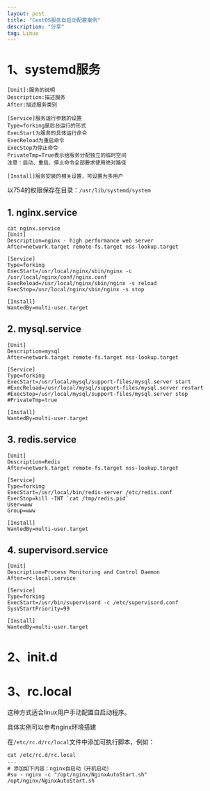 ```yaml
---
layout: post
title: "CentOS服务自启动配置案例"
description: "分享"
tag: Linux
---
```


# 1、systemd服务

```
[Unit]:服务的说明
Description:描述服务
After:描述服务类别

[Service]服务运行参数的设置
Type=forking是后台运行的形式
ExecStart为服务的具体运行命令
ExecReload为重启命令
ExecStop为停止命令
PrivateTmp=True表示给服务分配独立的临时空间
注意：启动、重启、停止命令全部要求使用绝对路径

[Install]服务安装的相关设置，可设置为多用户
```

以754的权限保存在目录：`/usr/lib/systemd/system `

## 1. nginx.service

```
cat nginx.service
[Unit]
Description=nginx - high performance web server
After=network.target remote-fs.target nss-lookup.target

[Service]
Type=forking
ExecStart=/usr/local/nginx/sbin/nginx -c /usr/local/nginx/conf/nginx.conf
ExecReload=/usr/local/nginx/sbin/nginx -s reload
ExecStop=/usr/local/nginx/sbin/nginx -s stop

[Install]
WantedBy=multi-user.target
```

## 2. mysql.service

```
[Unit]
Description=mysql
After=network.target remote-fs.target nss-lookup.target

[Service]
Type=forking
ExecStart=/usr/local/mysql/support-files/mysql.server start
#ExecReload=/usr/local/mysql/support-files/mysql.server restart
#ExecStop=/usr/local/mysql/support-files/mysql.server stop
#PrivateTmp=true

[Install]
WantedBy=multi-user.target
```

## 3. redis.service

```
[Unit]
Description=Redis
After=network.target remote-fs.target nss-lookup.target

[Service]
Type=forking
ExecStart=/usr/local/bin/redis-server /etc/redis.conf
ExecStop=kill -INT `cat /tmp/redis.pid`
User=www
Group=www

[Install]
WantedBy=multi-user.target
```

## 4. supervisord.service

```
[Unit]
Description=Process Monitoring and Control Daemon
After=rc-local.service

[Service]
Type=forking
ExecStart=/usr/bin/supervisord -c /etc/supervisord.conf
SysVStartPriority=99

[Install]
WantedBy=multi-user.target
```



# 2、init.d





# 3、rc.local

这种方式适合linux用户手动配置自启动程序。

具体实例可以参考nginx环境搭建

在`/etc/rc.d/rc/local`文件中添加可执行脚本，例如：

```
cat /etc/rc.d/rc.local 
...
# 添加如下内容：nginx自启动（开机启动）
#su - nginx -c "/opt/nginx/NginxAutoStart.sh"
/opt/nginx/NginxAutoStart.sh
```

